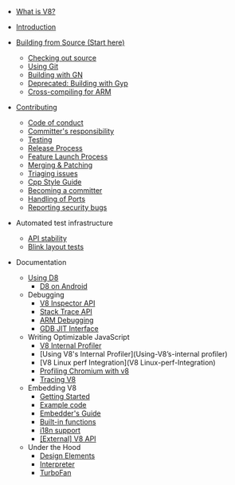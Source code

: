 * [What is V8?](Home)
* [Introduction](Introduction)
* [Building from Source (Start here)](Building-from-Source)

   * [Checking out source](Checking-out-source)
   * [Using Git](Using-Git)
   * [Building with GN](Building-with-GN)
   * [Deprecated: Building with Gyp](Building-with-Gyp)
   * [Cross-compiling for ARM](Cross-compiling-for-ARM)
* [Contributing](Contributing)
   * [Code of conduct](Code-of-conduct)
   * [Committer's responsibility](Committer's-responsibility)
   * [Testing](Testing)
   * [Release Process](Release-Process)
   * [Feature Launch Process](Feature-Launch-Process)
   * [Merging & Patching](Merging-&-Patching)
   * [Triaging issues](Triaging-issues)
   * [Cpp Style Guide](Cpp-Style-Guide)
   * [Becoming a committer](Becoming-a-committer)
   * [Handling of Ports](Handling-of-Ports)
   * [Reporting security bugs](Reporting-security-bugs)
* Automated test infrastructure
   * [API stability](API-stability)
   * [Blink layout tests](Blink-layout-tests)
* Documentation
   * [Using D8](Using-D8)
      * [D8 on Android](D8-on-Android)
   * Debugging
      * [V8 Inspector API](Debugging-over-the-V8-Inspector-API)
      * [Stack Trace API](Stack-Trace-API)
      * [ARM Debugging](ARM-Debugging)
      * [GDB JIT Interface](GDB-JIT-Interface)
   * Writing Optimizable JavaScript
      * [V8 Internal Profiler](V8-Profiler)
      * [Using V8's Internal Profiler](Using-V8’s-internal profiler)
      * [V8 Linux perf Integration](V8 Linux-perf-Integration)
      * [Profiling Chromium with v8](Profiling-Chromium-with-v8)
      * [Tracing V8](Tracing-V8)
   * Embedding V8
      * [Getting Started](Getting-Started-with-Embedding)
      * [Example code](Example-code)
      * [Embedder's Guide](Embedder's-Guide)
      * [Built-in functions](Built-in-functions)
      * [i18n support](i18n-support)
      * [[External] V8 API](http://v8.paulfryzel.com/docs/master/index.html)
   * Under the Hood
      * [Design Elements](Design-Elements)
      * [Interpreter](Interpreter)
      * [TurboFan](TurboFan)
